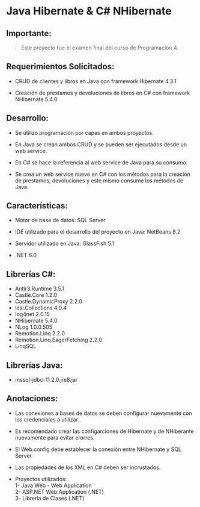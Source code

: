 # Java Hibernate & C# NHibernate

## Importante:

> Este proyecto fue el examen final del curso de Programación 4.


## Requerimientos Solicitados:

* CRUD de clientes y libros en Java con framework Hibernate 4.3.1 <br />

* Creación de prestamos y devoluciones de libros en C# con framework NHibernate 5.4.0

## Desarrollo:

* Se útilizo programación por capas en ambos proyectos. <br /> 

* En Java se crean ambos CRUD y se pueden ser ejecutados desde un web service. <br />

* En C# se hace la referencia al web service de Java para su consumo.<br />

* Se crea un web service nuevo en C# con los métodos para la creación de prestamos, devoluciones y este mismo consume los métodos de Java.

## Características:

* Motor de base de datos: SQL Server

* IDE utilizado para el desarrollo del proyecto en Java: NetBeans 8.2

* Servidor utilizado en Java: GlassFish 5.1

* .NET 6.0

## Librerías C#:

* Antlr3.Runtime 3.5.1
* Castle.Core 1.2.0
* Castle.DynamicProxy 2.2.0
* lesi.Collections 4.0.4
* log4net 2.0.15
* NHibernate 5.4.0
* NLog 1.0.0.505
* Remotion.Linq 2.2.0
* Remotion.Linq.EagerFetching 2.2.0
* LinqSQL

## Librerías Java:

* mssql-jdbc-11.2.0.jre8.jar

## Anotaciones:

* Las conexiones a bases de datos se deben configurar nuevamente con los credenciales a utilizar.

* Es recomendado crear las configarciones de Hibernate y de NHiberante nuevamente para evitar erorres.

* El Web.config debe establecer la conexión entre NHibernate y SQL Server.

* Las propiedades de los XML en C# deben ser incrustados.

* Proyectos utilizados: <br />
    1- Java Web - Web Application <br />
    2- ASP.NET Web Application (.NET) <br />
    3- Librería de Clases (.NET) <br />